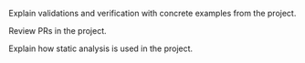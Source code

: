 <panel type="info" header="`W9.6a` Can explain software quality assurance :star::star::star:" expanded no-close>
  <include src="../../book/qualityAssurance/introduction/what/embed-inOtherContext.md" boilerplate />
<!-- TODO: add evidence -->
</panel>

<!-- ==================================================================================================== -->

<panel type="info" header="`W9.6b` Can explain validation and verification :star::star::star:" expanded no-close>
  <include src="../../book/qualityAssurance/introduction/validationVsVerification/embed-inOtherContext.md" boilerplate />
  <panel header="{{glyphicon_folder_close}} Evidence" expanded>

Explain validations and verification with concrete examples from the project.

  </panel>
</panel>

<!-- ==================================================================================================== -->

<panel type="info" header="`W9.6c` Can do code reviews :star::star::star:" expanded no-close>
  <include src="../../book/qualityAssurance/codeReviews/what/embed-inOtherContext.md" boilerplate />
  <panel header="{{glyphicon_folder_close}} Evidence" expanded>

Review PRs in the project.

  </panel>
</panel>

<!-- ==================================================================================================== -->

<panel type="info" header="`W9.6d` Can explain static analysis :star::star::star:" expanded no-close>
  <include src="../../book/qualityAssurance/staticAnalysis/what/embed-inOtherContext.md" boilerplate />
  <panel header="{{glyphicon_folder_close}} Evidence" expanded>

Explain how static analysis is used in the project.

  </panel>
</panel>

<!-- ==================================================================================================== -->

<panel type="info" header="`W9.6e` Can explain formal verification :star::star::star:" expanded no-close>
  <include src="../../book/qualityAssurance/formalVerification/what/embed-inOtherContext.md" boilerplate />
<!-- TODO: add evidence -->
</panel>
